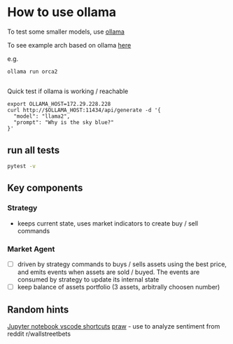# How to use ollama

To test some smaller models, use [ollama](https://ollama.ai/library)

To see example arch based on ollama [here](https://dzone.com/articles/using-spring-ai-with-ollama-for-a-local-ai-model)

e.g. 
```
ollama run orca2
```

##
Quick test if ollama is working / reachable
```
export OLLAMA_HOST=172.29.228.228
curl http://$OLLAMA_HOST:11434/api/generate -d '{
  "model": "llama2",
  "prompt": "Why is the sky blue?"
}'
```

## run all tests
```bash
pytest -v
```

## Key components

### Strategy
- keeps current state, uses market indicators to create buy / sell commands

### Market Agent
- [ ] driven by strategy commands to buys / sells assets using the best price, and emits events when assets are sold / buyed. The events are consumed by strategy to update its internal state
- [ ] keep balance of assets portfolio (3 assets, arbitrally choosen number)

## Random hints
[Jupyter notebook vscode shortcuts](https://github.com/microsoft/vscode-jupyter/issues/4376)
[praw](https://pypi.org/project/praw/) - use to analyze sentiment from reddit r/wallstreetbets
